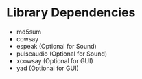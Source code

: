 # Library Dependencies
  * md5sum
  * cowsay
  * espeak (Optional for Sound)
  * pulseaudio (Optional for Sound)
  * xcowsay (Optional for GUI)
  * yad (Optional for GUI)
